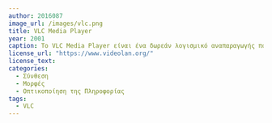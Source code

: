 ```yaml
---
author: 2016087
image_url: /images/vlc.png
title: VLC Media Player
year: 2001
caption: Το VLC Media Player είναι ένα δωρεάν λογισμικό αναπαραγωγής πολυμέσων ανοιχτού κώδικα που επιτρέπει στους χρήστες να αναπαράγουν διάφορες μορφές ήχου και βίντεο, καθώς και DVD, CD και πρωτόκολλα ροής. Κυκλοφόρησε για πρώτη φορά το 2001 και είναι διαθέσιμο σε Windows, Mac, Linux, Android, iOS και άλλες πλατφόρμες. Υποστηρίζει ένα ευρύ φάσμα μορφών ήχου και βίντεο, έχει ενσωματωμένους κωδικοποιητές, υποστήριξη για υπότιτλους και λεζάντες, δυνατότητα αναπαραγωγής κατεστραμμένων ή ημιτελών αρχείων, προηγμένα στοιχεία ελέγχου ήχου και βίντεο, υποστήριξη για ροές δικτύου και διαδικτυακό ραδιόφωνο και τη δυνατότητα αναπαραγωγή αρχείων βίντεο σε διαφορετικές αναλογίες. Το VLC είναι ελαφρύ, εύκολο στη χρήση και λογισμικό ανοιχτού κώδικα.
license_url: "https://www.videolan.org/"
license_text:  
categories:
  - Σύνθεση
  - Μορφές
  - Οπτικοποίηση της Πληροφορίας 
tags:
  - VLC
---
```

